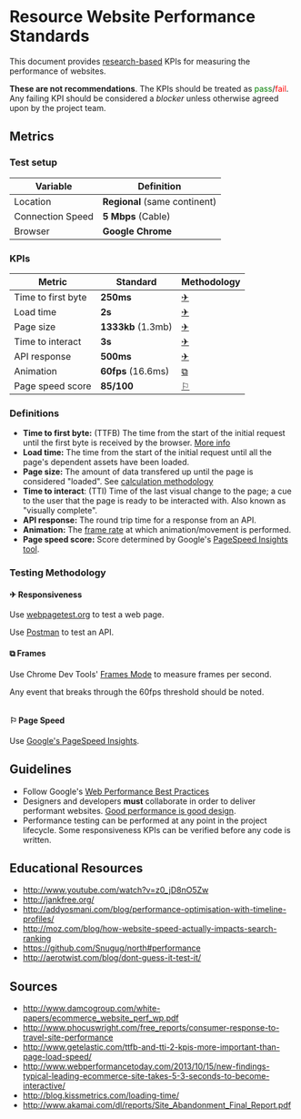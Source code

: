 # Resource Website Performance Standards

This document provides [research-based](#sources) KPIs for measuring the performance of websites.

**These are not recommendations**. The KPIs should be treated as <span style="color:green">pass</span>/<span style="color:red">fail</span>. Any failing KPI should be considered a *blocker* unless otherwise agreed upon by the project team.

## Metrics

### Test setup

Variable | Definition
--- | ---
Location | **Regional** (same continent)
Connection Speed | **5 Mbps** (Cable)
Browser | **Google Chrome**

### KPIs

Metric | Standard | Methodology
--- | --- | ---
Time to first byte | **250ms** | [&#9992;](#responsiveness)
Load time | **2s** | [&#9992;](#responsiveness)
Page size | **1333kb** (1.3mb) | [&#9992;](#responsiveness)
Time to interact | **3s** | [&#9992;](#responsiveness)
API response | **500ms** | [&#9992;](#responsiveness)
Animation | **60fps** (16.6ms) | [&#10697;](#frames)
Page speed score | **85/100** | [&#9872;](#pagespeed)

### Definitions

- **Time to first byte:** (TTFB) The time from the start of the initial request until the first byte is received by the browser. [More info](http://www.webpagetest.org/forums/showthread.php?tid=11441&pid=18155#pid18155)
- **Load time:** The time from the start of the initial request until all the page's dependent assets have been loaded.
- **Page size:** The amount of data transfered up until the page is considered "loaded". See [calculation methodology](http://www.dslreports.com/calculator?sz=1333+KB&time=2+s&c2=Calc&speed=5+Mbps)
- **Time to interact**: (TTI) Time of the last visual change to the page; a cue to the user that the page is ready to be interacted with. Also known as "visually complete".
- **API response:** The round trip time for a response from an API.
- **Animation:** The [frame rate](https://developers.google.com/chrome-developer-tools/docs/timeline#frames_mode) at which animation/movement is performed.
- **Page speed score:** Score determined by Google's [PageSpeed Insights tool](http://developers.google.com/speed/pagespeed/insights/).

### Testing Methodology

#### <span name="responsiveness">&#9992; Responsiveness</span> 

Use [webpagetest.org](http://www.webpagetest.org/) to test a web page. 

Use [Postman](https://chrome.google.com/webstore/detail/postman-rest-client/fdmmgilgnpjigdojojpjoooidkmcomcm) to test an API.

#### <span name="link">&#10697; Frames</span> 

Use Chrome Dev Tools' [Frames Mode](http://blog.chromium.org/2012/11/build-smoother-web-apps-with-chrome.html) to measure frames per second.

Any event that breaks through the 60fps threshold should be noted.

<img src="http://i.imgur.com/x0t1jCG.png" alt="" />

#### <span name="link">&#9872; Page Speed</span> 

 Use [Google's PageSpeed Insights](http://developers.google.com/speed/pagespeed/insights/).


## Guidelines

- Follow Google's [Web Performance Best Practices](https://developers.google.com/speed/docs/best-practices/rules_intro)
- Designers and developers **must** collaborate in order to deliver performant websites. [Good performance is good design](http://laraswanson.com/design/).
- Performance testing can be performed at any point in the project lifecycle. Some responsiveness KPIs can be verified before any code is written.

## Educational Resources

- http://www.youtube.com/watch?v=z0_jD8nO5Zw
- http://jankfree.org/
- http://addyosmani.com/blog/performance-optimisation-with-timeline-profiles/
- http://moz.com/blog/how-website-speed-actually-impacts-search-ranking
- https://github.com/Snugug/north#performance
- http://aerotwist.com/blog/dont-guess-it-test-it/

## Sources

- http://www.damcogroup.com/white-papers/ecommerce_website_perf_wp.pdf
- http://www.phocuswright.com/free_reports/consumer-response-to-travel-site-performance
- http://www.getelastic.com/ttfb-and-tti-2-kpis-more-important-than-page-load-speed/
- http://www.webperformancetoday.com/2013/10/15/new-findings-typical-leading-ecommerce-site-takes-5-3-seconds-to-become-interactive/
- http://blog.kissmetrics.com/loading-time/
- http://www.akamai.com/dl/reports/Site_Abandonment_Final_Report.pdf


